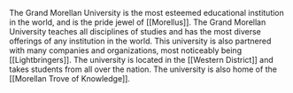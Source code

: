 The Grand Morellan University is the most esteemed educational institution in the world, and is the pride jewel of [[Morellus]]. The Grand Morellan University teaches all disciplines of studies and has the most diverse offerings of any institution in the world. This university is also partnered with many companies and organizations, most noticeably being [[Lightbringers]]. The university is located in the [[Western District]] and takes students from all over the nation. The university is also home of the [[Morellan Trove of Knowledge]].